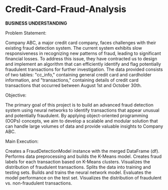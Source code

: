 # Credit-Card-Fraud-Analysis

**BUSINESS UNDERSTANDING**

Problem Statement:

Company ABC, a major credit card company, faces challenges with their existing fraud detection system. The current system exhibits slow responsiveness in recognizing new patterns of fraud, leading to significant financial losses. To address this issue, they have contracted us to design and implement an algorithm that can efficiently identify and flag potentially fraudulent transactions for further investigation. The data provided consists of two tables: "cc_info," containing general credit card and cardholder information, and "transactions," containing details of credit card transactions that occurred between August 1st and October 30th.

Objective:

The primary goal of this project is to build an advanced fraud detection system using neural networks to identify transactions that appear unusual and potentially fraudulent. By applying object-oriented programming (OOPs) concepts, we aim to develop a scalable and modular solution that can handle large volumes of data and provide valuable insights to Company ABC.

Main Execution:

Creates a FraudDetectionModel instance with the merged DataFrame (df).
Performs data preprocessing and builds the K-Means model.
Creates fraud labels for each transaction based on K-Means clusters.
Visualizes the distribution of fraudulent transactions.
Splits the data into training and testing sets.
Builds and trains the neural network model.
Evaluates the model performance on the test set.
Visualizes the distribution of fraudulent vs. non-fraudulent transactions.
